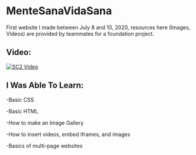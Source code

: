 # MenteSanaVidaSana
First website I made between July 8 and 10, 2020, resources here (Images, Videos) are provided by teammates for a foundation project.
## Video:
[![SC2 Video](https://i.imgur.com/sLGxm6f.png)](https://www.youtube.com/watch?v=gXLlaYV0OKM)
## I Was Able To Learn:

-Basic CSS




-Basic HTML




-How to make an Image Gallery




-How to insert videos, embed iframes, and images




-Basics of multi-page websites
